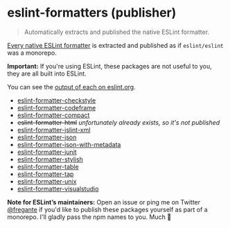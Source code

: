 # eslint-formatters (publisher)

> Automatically extracts and published the native ESLint formatter.

[Every native ESLint formatter](https://github.com/eslint/eslint/tree/master/lib/cli-engine/formatters) is extracted and published as if `eslint/eslint` was a monorepo.

**Important:** If you're using ESLint, these packages are not useful to you, they are all built into ESLint.

You can see the [output of each on eslint.org](https://eslint.org/docs/user-guide/formatters/).

- [eslint-formatter-checkstyle](packages/eslint-formatter-checkstyle)
- [eslint-formatter-codeframe](packages/eslint-formatter-codeframe)
- [eslint-formatter-compact](packages/eslint-formatter-compact)
- ~~eslint-formatter-html~~ _unfortunately already exists, so it's not published_
- [eslint-formatter-jslint-xml](packages/eslint-formatter-jslint-xml)
- [eslint-formatter-json](packages/eslint-formatter-json)
- [eslint-formatter-json-with-metadata](packages/eslint-formatter-json-with-metadata)
- [eslint-formatter-junit](packages/eslint-formatter-junit)
- [eslint-formatter-stylish](packages/eslint-formatter-stylish)
- [eslint-formatter-table](packages/eslint-formatter-table)
- [eslint-formatter-tap](packages/eslint-formatter-tap)
- [eslint-formatter-unix](packages/eslint-formatter-unix)
- [eslint-formatter-visualstudio](packages/eslint-formatter-visualstudio)

**Note for ESLint’s maintainers:** Open an issue or ping me on Twitter [@fregante](https://twitter.com/fregante) if you'd like to publish these packages yourself as part of a monorepo. I'll gladly pass the npm names to you. Much 💚

